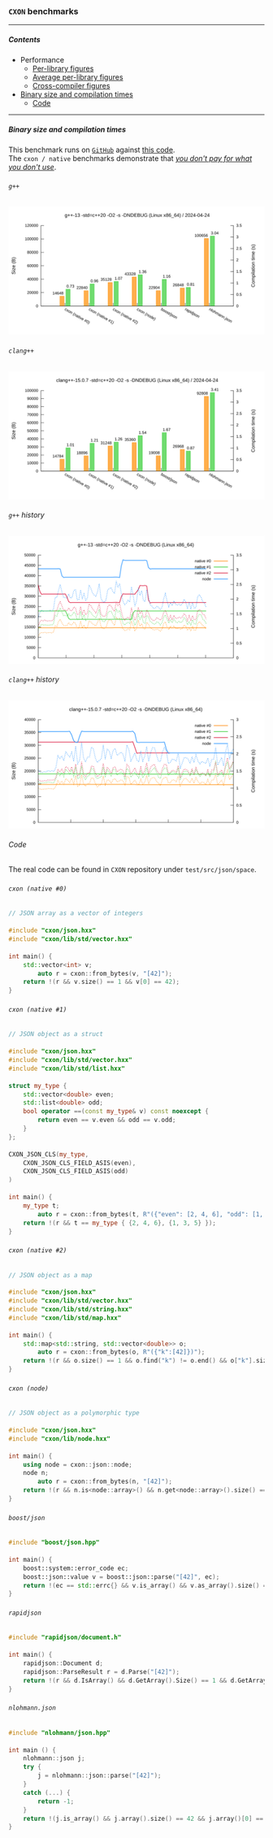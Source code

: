 ### `CXON` benchmarks

--------------------------------------------------------------------------------

##### Contents
  - Performance
    - [Per-library figures](benchmarks/compiler.md)
    - [Average per-library figures](benchmarks/average.md)
    - [Cross-compiler figures](benchmarks/cross.md)
  - [Binary size and compilation times](#binary-size-and-compilation-times)
    - [Code](#code)
--------------------------------------------------------------------------------

##### Binary size and compilation times

This benchmark runs on [`GitHub`](https://github.com/oknenavin/cxon/actions/workflows/benchmarks.yml)
against [this code](#code).  
The `cxon / native` benchmarks demonstrate that
[_you don't pay for what you don't use_](https://en.cppreference.com/mwiki/index.php?title=cpp/language/Zero-overhead_principle&oldid=118760).

###### `g++`
  ![g++](benchmarks/figures/g++.head.default.json-space.svg)

###### `clang++`
  ![clang++](benchmarks/figures/clang++.head.default.json-space.svg)

###### `g++` history
  ![g++](benchmarks/figures/g++.tail.default.json-space.svg)

###### `clang++` history
  ![clang++](benchmarks/figures/clang++.tail.default.json-space.svg)

###### Code

The real code can be found in `CXON` repository under `test/src/json/space`.

###### `cxon (native #0)`

``` c++
// JSON array as a vector of integers

#include "cxon/json.hxx"
#include "cxon/lib/std/vector.hxx"

int main() {
    std::vector<int> v;
        auto r = cxon::from_bytes(v, "[42]");
    return !(r && v.size() == 1 && v[0] == 42);
}
```

###### `cxon (native #1)`

``` c++
// JSON object as a struct

#include "cxon/json.hxx"
#include "cxon/lib/std/vector.hxx"
#include "cxon/lib/std/list.hxx"

struct my_type {
    std::vector<double> even;
    std::list<double> odd;
    bool operator ==(const my_type& v) const noexcept {
        return even == v.even && odd == v.odd;
    }
};

CXON_JSON_CLS(my_type,
    CXON_JSON_CLS_FIELD_ASIS(even),
    CXON_JSON_CLS_FIELD_ASIS(odd)
)

int main() {
    my_type t;
        auto r = cxon::from_bytes(t, R"({"even": [2, 4, 6], "odd": [1, 3, 5]})");
    return !(r && t == my_type { {2, 4, 6}, {1, 3, 5} });
}
```

###### `cxon (native #2)`

``` c++
// JSON object as a map

#include "cxon/json.hxx"
#include "cxon/lib/std/vector.hxx"
#include "cxon/lib/std/string.hxx"
#include "cxon/lib/std/map.hxx"

int main() {
    std::map<std::string, std::vector<double>> o;
        auto r = cxon::from_bytes(o, R"({"k":[42]})");
    return !(r && o.size() == 1 && o.find("k") != o.end() && o["k"].size() == 1 && o["k"][0] == 42);
}
```

###### `cxon (node)`

``` c++
// JSON object as a polymorphic type

#include "cxon/json.hxx"
#include "cxon/lib/node.hxx"

int main() {
    using node = cxon::json::node;
    node n;
        auto r = cxon::from_bytes(n, "[42]");
    return !(r && n.is<node::array>() && n.get<node::array>().size() == 1 && n.get<node::array>()[0] == 42);
}
```

###### `boost/json`

``` c++
#include "boost/json.hpp"

int main() {
    boost::system::error_code ec;
    boost::json::value v = boost::json::parse("[42]", ec);
    return !(ec == std::errc{} && v.is_array() && v.as_array().size() == 1 && v.as_array()[0] == 42);
}
```

###### `rapidjson`

``` c++
#include "rapidjson/document.h"

int main() {
    rapidjson::Document d;
    rapidjson::ParseResult r = d.Parse("[42]");
    return !(r && d.IsArray() && d.GetArray().Size() == 1 && d.GetArray()[0] == 42);
}
```

###### `nlohmann.json`

``` c++
#include "nlohmann/json.hpp"

int main () {
    nlohmann::json j;
    try {
        j = nlohmann::json::parse("[42]");
    }
    catch (...) {
        return -1;
    }
    return !(j.is_array() && j.array().size() == 42 && j.array()[0] == 42);
}
```


